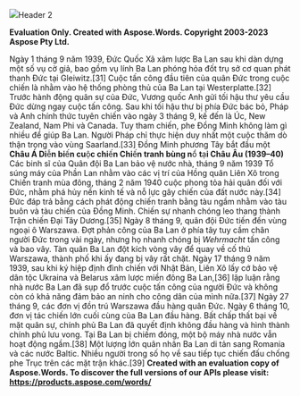 ﻿![](split_by_headers_1.001.png)Header 2


**Evaluation Only. Created with Aspose.Words. Copyright 2003-2023 Aspose Pty Ltd.**


Ngày 1 tháng 9 năm 1939, Đức Quốc Xã xâm lược Ba Lan sau
khi dàn dựng một số vụ cờ giả, bao gồm vụ lính Ba Lan phóng
hỏa đốt trụ sở cơ quan phát thanh Đức tại Gleiwitz.[31] Cuộc tấn
công đầu tiên của quân Đức trong cuộc chiến là nhằm vào hệ
thống phòng thủ của Ba Lan tại Westerplatte.[32] Trước hành
động quân sự của Đức, Vương quốc Anh gửi tối hậu thư yêu
cầu Đức dừng ngay cuộc tấn công. Sau khi tối hậu thư bị phía
Đức bác bỏ, Pháp và Anh chính thức tuyên chiến vào ngày 3
tháng 9, kế đến là Úc, New Zealand, Nam Phi và Canada. Tuy
tham chiến, phe Đồng Minh không làm gì nhiều để giúp Ba Lan.
Người Pháp chỉ thực hiện duy nhất một cuộc thăm dò thận trọng
vào vùng Saarland.[33] Đồng Minh phương Tây bắt đầu một
**Châu Á
Di**ễ**n bi**ế**n cu**ộ**c chi**ế**n
Chi**ế**n tranh bùng n**ổ **t**ạ**i Châu Âu (1939–40)**
Các binh sĩ của Quân đội
Ba Lan bảo vệ nước nhà,
tháng 9 năm 1939
Tổ súng máy của Phần Lan nhằm
vào các vị trí của Hồng quân Liên
Xô trong Chiến tranh mùa đông,
tháng 2 năm 1940
cuộc phong tỏa hải quân đối với Đức, nhằm phá hủy nền kinh tế và nỗ lực gây chiến của đất nước
này.[34] Đức đáp trả bằng cách phát động chiến tranh bằng tàu ngầm nhằm vào tàu buôn và tàu chiến
của Đồng Minh. Chiến sự nhanh chóng leo thang thành Trận chiến Đại Tây Dương.[35]
Ngày 8 tháng 9, quân đội Đức tiến đến vùng ngoại ô Warszawa. Đợt
phản công của Ba Lan ở phía tây tuy cầm chân người Đức trong vài
ngày, nhưng họ nhanh chóng bị *Wehrmacht* tấn công và bao vây. Tàn
quân Ba Lan đột kích vòng vây để quay về cố thủ Warszawa, thành phố
khi ấy đang bị vây rất chặt. Ngày 17 tháng 9 năm 1939, sau khi ký hiệp
định đình chiến với Nhật Bản, Liên Xô lấy cớ bảo vệ dân tộc Ukraina
và Belarus xâm lược miền đông Ba Lan,[36] lập luận rằng nhà nước Ba
Lan đã sụp đổ trước cuộc tấn công của người Đức và không còn có khả
năng đảm bảo an ninh cho công dân của mình nữa.[37] Ngày 27 tháng 9,
các đơn vị đồn trú Warszawa đầu hàng quân Đức. Ngày 6 tháng 10, đơn
vị tác chiến lớn cuối cùng của Ba Lan đầu hàng. Bất chấp thất bại về
mặt quân sự, chính phủ Ba Lan đã quyết định không đầu hàng và hình
thành chính phủ lưu vong. Tại Ba Lan bị chiếm đóng, một bộ máy nhà
nước vẫn hoạt động ngầm.[38] Một lượng lớn quân nhân Ba Lan di tản
sang Romania và các nước Baltic. Nhiều người trong số họ về sau tiếp
tục chiến đấu chống phe Trục trên các mặt trận khác.[39]
**Created with an evaluation copy of Aspose.Words. To discover the full versions of our APIs please visit: https://products.aspose.com/words/**
